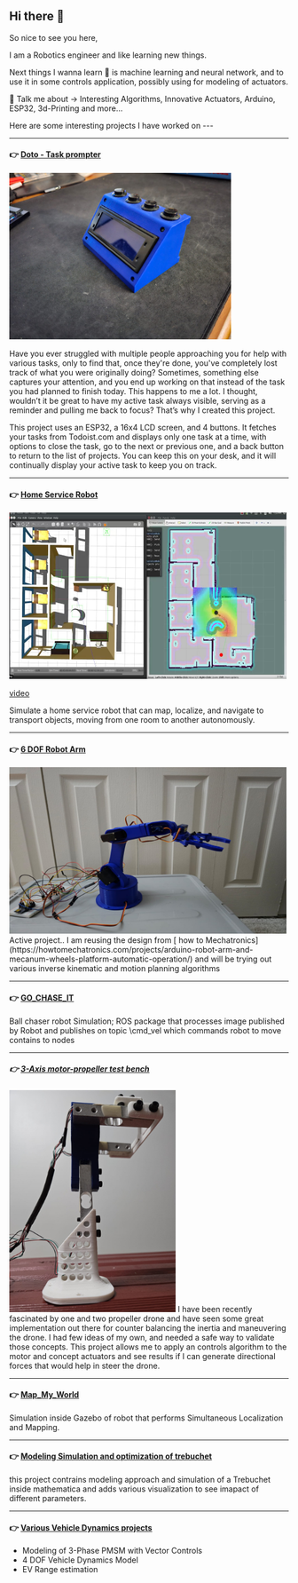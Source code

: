 ## Hi there 👋

So nice to see you here,

I am a Robotics engineer and like learning new things.  

Next things I wanna learn 🌱 is machine learning and neural network, and to use it in some controls application, possibly using for modeling of actuators.


💬 Talk me about -> Interesting Algorithms, Innovative Actuators, Arduino, ESP32, 3d-Printing and more... 





Here are some interesting projects I have worked on ---
***
#### :point_right: [Doto - Task prompter](https://github.com/Punit1024/Doto) 

<img src="images/WhatsApp%20Image%202024-10-29%20at%2021.13.09_80b63d05.jpg" alt="Description of Image" width="400" height="300">

Have you ever struggled with multiple people approaching you for help with various tasks, only to find that, once they're done, you've completely lost track of what you were originally doing? Sometimes, something else captures your attention, and you end up working on that instead of the task you had planned to finish today. This happens to me a lot. I thought, wouldn’t it be great to have my active task always visible, serving as a reminder and pulling me back to focus? That’s why I created this project.

This project uses an ESP32, a 16x4 LCD screen, and 4 buttons. It fetches your tasks from Todoist.com and displays only one task at a time, with options to close the task, go to the next or previous one, and a back button to return to the list of projects. You can keep this on your desk, and it will continually display your active task to keep you on track.

***
#### :point_right: [Home Service Robot](https://github.com/Punit1024/HomeServiceRobot)

<img src="images/Screenshot%202024-10-30%20000029.jpg" alt="Description of Image" width="500" height="300">

[video](https://www.linkedin.com/posts/punitpurohit_udacity-robotics-engineering-activity-6713872972593152000-veGT?utm_source=share&utm_medium=member_desktop)

Simulate a home service robot that can map, localize, and navigate to transport objects, moving from one room to another autonomously.

***
#### :point_right: [6 DOF Robot Arm]()

<img src="images/IMG-20241029-WA0027.jpg" alt="Description of Image" width="500" height="300">
Active project.. I am reusing the design from [ how to Mechatronics](https://howtomechatronics.com/projects/arduino-robot-arm-and-mecanum-wheels-platform-automatic-operation/) and will be trying out various inverse kinematic and motion planning algorithms 

***
#### :point_right: [GO_CHASE_IT](https://github.com/Punit1024/GO_CHASE_IT)
Ball chaser robot Simulation; ROS package that processes image published by Robot and publishes on topic \cmd_vel which commands robot to move contains to nodes

***
#####  :point_right: [3-Axis motor-propeller test bench]()
<img src="images/IMG-20241029-WA0010.jpg" alt="Description of Image" width="300" height="400">
I have been recently fascinated by one and two propeller drone and have seen some great implementation out there for counter balancing the inertia and maneuvering the drone. I had few ideas of my own, and needed a safe way to validate those concepts. This project allows me to apply an controls algorithm to the motor and concept  actuators and see results if I can generate directional forces that would help in steer the drone. 

***
#### :point_right: [Map_My_World](https://github.com/Punit1024/Map_My_World)
Simulation inside Gazebo of robot that performs Simultaneous Localization and Mapping. 

***
#### :point_right: [Modeling Simulation and optimization of trebuchet](https://github.com/Punit1024/Advanced_Dynamics)
this project contrains modeling approach and simulation of a Trebuchet inside mathematica and adds various visualization to see imapact of different parameters. 

***
#### :point_right: [Various Vehicle Dynamics projects ](https://github.com/Punit1024/Electric-Vehicle-modeling-and-simulation)
- Modeling of 3-Phase PMSM with Vector Controls
- 4 DOF Vehicle Dynamics Model
- EV Range estimation 















  
<!--
**Punit1024/Punit1024** is a ✨ _special_ ✨ repository because its `README.md` (this file) appears on your GitHub profile.

-->
